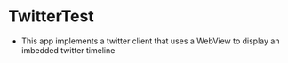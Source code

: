 # TwitterTest
- This app implements a twitter client that uses a WebView to display an imbedded twitter timeline 
